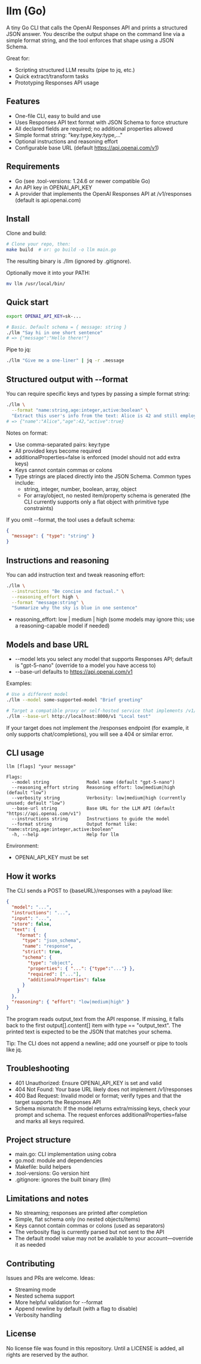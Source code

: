 # llm (Go)

A tiny Go CLI that calls the OpenAI Responses API and prints a structured JSON answer. You describe the output shape on the command line via a simple format string, and the tool enforces that shape using a JSON Schema.

Great for:
- Scripting structured LLM results (pipe to jq, etc.)
- Quick extract/transform tasks
- Prototyping Responses API usage


## Features
- One-file CLI, easy to build and use
- Uses Responses API text format with JSON Schema to force structure
- All declared fields are required; no additional properties allowed
- Simple format string: "key:type,key:type,..."
- Optional instructions and reasoning effort
- Configurable base URL (default https://api.openai.com/v1)


## Requirements
- Go (see .tool-versions: 1.24.6 or newer compatible Go)
- An API key in OPENAI_API_KEY
- A provider that implements the OpenAI Responses API at /v1/responses (default is api.openai.com)


## Install
Clone and build:

```bash
# Clone your repo, then:
make build  # or: go build -o llm main.go
```

The resulting binary is ./llm (ignored by .gitignore).

Optionally move it into your PATH:

```bash
mv llm /usr/local/bin/
```


## Quick start
```bash
export OPENAI_API_KEY=sk-...

# Basic. Default schema = { message: string }
./llm "Say hi in one short sentence"
# => {"message":"Hello there!"}
```

Pipe to jq:

```bash
./llm "Give me a one-liner" | jq -r .message
```


## Structured output with --format
You can require specific keys and types by passing a simple format string:

```bash
./llm \
  --format "name:string,age:integer,active:boolean" \
  "Extract this user's info from the text: Alice is 42 and still employed."
# => {"name":"Alice","age":42,"active":true}
```

Notes on format:
- Use comma-separated pairs: key:type
- All provided keys become required
- additionalProperties=false is enforced (model should not add extra keys)
- Keys cannot contain commas or colons
- Type strings are placed directly into the JSON Schema. Common types include:
  - string, integer, number, boolean, array, object
  - For array/object, no nested item/property schema is generated (the CLI currently supports only a flat object with primitive type constraints)

If you omit --format, the tool uses a default schema:

```json
{
  "message": { "type": "string" }
}
```


## Instructions and reasoning
You can add instruction text and tweak reasoning effort:

```bash
./llm \
  --instructions "Be concise and factual." \
  --reasoning_effort high \
  --format "message:string" \
  "Summarize why the sky is blue in one sentence"
```

- reasoning_effort: low | medium | high (some models may ignore this; use a reasoning-capable model if needed)


## Models and base URL
- --model lets you select any model that supports Responses API; default is "gpt-5-nano" (override to a model you have access to)
- --base-url defaults to https://api.openai.com/v1

Examples:

```bash
# Use a different model
./llm --model some-supported-model "Brief greeting"

# Target a compatible proxy or self-hosted service that implements /v1/responses
./llm --base-url http://localhost:8000/v1 "Local test"
```

If your target does not implement the /responses endpoint (for example, it only supports chat/completions), you will see a 404 or similar error.


## CLI usage
```
llm [flags] "your message"

Flags:
  --model string              Model name (default "gpt-5-nano")
  --reasoning_effort string   Reasoning effort: low|medium|high (default "low")
  --verbosity string          Verbosity: low|medium|high (currently unused; default "low")
  --base-url string           Base URL for the LLM API (default "https://api.openai.com/v1")
  --instructions string       Instructions to guide the model
  --format string             Output format like: "name:string,age:integer,active:boolean"
  -h, --help                  Help for llm
```

Environment:
- OPENAI_API_KEY must be set


## How it works
The CLI sends a POST to {baseURL}/responses with a payload like:

```json
{
  "model": "...",
  "instructions": "...",
  "input": "...",
  "store": false,
  "text": {
    "format": {
      "type": "json_schema",
      "name": "response",
      "strict": true,
      "schema": {
        "type": "object",
        "properties": { "...": {"type":"..."} },
        "required": ["..."],
        "additionalProperties": false
      }
    }
  },
  "reasoning": { "effort": "low|medium|high" }
}
```

The program reads output_text from the API response. If missing, it falls back to the first output[].content[] item with type == "output_text". The printed text is expected to be the JSON that matches your schema.

Tip: The CLI does not append a newline; add one yourself or pipe to tools like jq.


## Troubleshooting
- 401 Unauthorized: Ensure OPENAI_API_KEY is set and valid
- 404 Not Found: Your base URL likely does not implement /v1/responses
- 400 Bad Request: Invalid model or format; verify types and that the target supports the Responses API
- Schema mismatch: If the model returns extra/missing keys, check your prompt and schema. The request enforces additionalProperties=false and marks all keys required.


## Project structure
- main.go: CLI implementation using cobra
- go.mod: module and dependencies
- Makefile: build helpers
- .tool-versions: Go version hint
- .gitignore: ignores the built binary (llm)


## Limitations and notes
- No streaming; responses are printed after completion
- Simple, flat schema only (no nested objects/items)
- Keys cannot contain commas or colons (used as separators)
- The verbosity flag is currently parsed but not sent to the API
- The default model value may not be available to your account—override it as needed


## Contributing
Issues and PRs are welcome. Ideas:
- Streaming mode
- Nested schema support
- More helpful validation for --format
- Append newline by default (with a flag to disable)
- Verbosity handling


## License
No license file was found in this repository. Until a LICENSE is added, all rights are reserved by the author.
